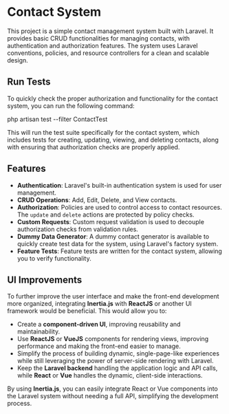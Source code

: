 # Contact System

This project is a simple contact management system built with Laravel. It provides basic CRUD functionalities for managing contacts, with authentication and authorization features. The system uses Laravel conventions, policies, and resource controllers for a clean and scalable design.

## Run Tests

To quickly check the proper authorization and functionality for the contact system, you can run the following command:

php artisan test --filter ContactTest

This will run the test suite specifically for the contact system, which includes tests for creating, updating, viewing, and deleting contacts, along with ensuring that authorization checks are properly applied.

## Features

-   **Authentication**: Laravel's built-in authentication system is used for user management.
-   **CRUD Operations**: Add, Edit, Delete, and View contacts.
-   **Authorization**: Policies are used to control access to contact resources. The `update` and `delete` actions are protected by policy checks.
-   **Custom Requests**: Custom request validation is used to decouple authorization checks from validation rules.
-   **Dummy Data Generator**: A dummy contact generator is available to quickly create test data for the system, using Laravel's factory system.
-   **Feature Tests**: Feature tests are written for the contact system, allowing you to verify functionality.

## UI Improvements

To further improve the user interface and make the front-end development more organized, integrating **Inertia.js** with **ReactJS** or another UI framework would be beneficial. This would allow you to:

-   Create a **component-driven UI**, improving reusability and maintainability.
-   Use **ReactJS** or **VueJS** components for rendering views, improving performance and making the front-end easier to manage.
-   Simplify the process of building dynamic, single-page-like experiences while still leveraging the power of server-side rendering with Laravel.
-   Keep the **Laravel backend** handling the application logic and API calls, while **React** or **Vue** handles the dynamic, client-side interactions.

By using **Inertia.js**, you can easily integrate React or Vue components into the Laravel system without needing a full API, simplifying the development process.
